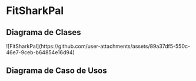 # FitSharkPal
<h2>Diagrama de Clases </h2>
![FitSharkPal](https://github.com/user-attachments/assets/89a37df5-550c-46e7-9ceb-b64854e16d94)
<h2>Diagrama de Caso de Usos</h2>
